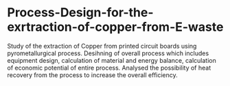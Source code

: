 # Process-Design-for-the-exrtraction-of-copper-from-E-waste
Study of the extraction of Copper from printed circuit boards using pyrometallurgical process. Desihning of overall process which includes equipment design, calculation of material and energy balance, calculation of economic potential of entire process. Analysed the possibility of heat recovery from the process to increase the overall efficiency.
